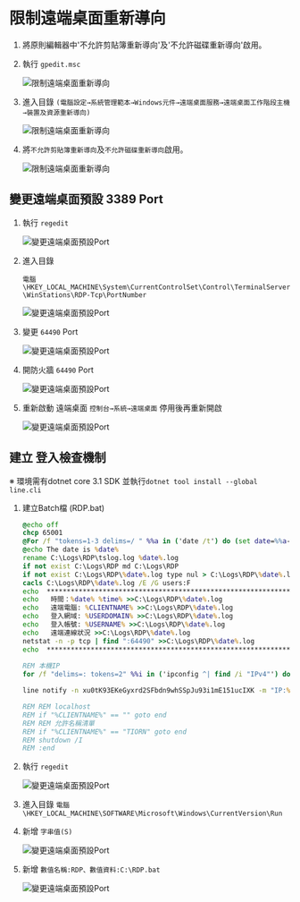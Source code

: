 
<!-- ![](https://github.com/wdwd2233/Notes/blob/master/Windows/img/XAMPP.png?raw=true) -->


# 限制遠端桌面重新導向

1. 將原則編輯器中'不允許剪貼簿重新導向'及'不允許磁碟重新導向'啟用。


2. 執行 `gpedit.msc`

	![限制遠端桌面重新導向](https://github.com/wdwd2233/Notes/blob/master/Windows/img/1583207309627.jpg?raw=true)


3. 進入目錄 
	`(電腦設定→系統管理範本→Windows元件→遠端桌面服務→遠端桌面工作階段主機→裝置及資源重新導向)`

	![限制遠端桌面重新導向](https://github.com/wdwd2233/Notes/blob/master/Windows/img/1583207018446.jpg?raw=true)


4. 將`不允許剪貼簿重新導向`及`不允許磁碟重新導向`啟用。

	![限制遠端桌面重新導向](https://github.com/wdwd2233/Notes/blob/master/Windows/img/1583207365635.jpg?raw=true)


## 變更遠端桌面預設 3389 Port

1. 執行 `regedit`

	![變更遠端桌面預設Port](https://github.com/wdwd2233/Notes/blob/master/Windows/img/1583207839262.jpg?raw=true)

2. 進入目錄

	`電腦\HKEY_LOCAL_MACHINE\System\CurrentControlSet\Control\TerminalServer\WinStations\RDP-Tcp\PortNumber`

	![變更遠端桌面預設Port](https://github.com/wdwd2233/Notes/blob/master/Windows/img/1583172916097.jpg?raw=true)

3. 變更 `64490` Port

	![變更遠端桌面預設Port](https://github.com/wdwd2233/Notes/blob/master/Windows/img/1583208178369.jpg?raw=true)

4. 開防火牆 `64490` Port

	![變更遠端桌面預設Port](https://github.com/wdwd2233/Notes/blob/master/Windows/img/1583208267073.jpg?raw=true)

5. 重新啟動 遠端桌面 `控制台→系統→遠端桌面` 停用後再重新開啟
 
	![變更遠端桌面預設Port](https://github.com/wdwd2233/Notes/blob/master/Windows/img/1583215454183.jpg?raw=true)

## 建立 登入檢查機制

※ 環境需有dotnet core 3.1 SDK 並執行`dotnet tool install --global line.cli`

1. 建立Batch檔 (RDP.bat)

	```bat
	@echo off
	chcp 65001
	@For /f "tokens=1-3 delims=/ " %%a in ('date /t') do (set date=%%a-%%b-%%c)
	@echo The date is %date%
	rename C:\Logs\RDP\tslog.log %date%.log
	if not exist C:\Logs\RDP md C:\Logs\RDP
	if not exist C:\Logs\RDP\%date%.log type nul > C:\Logs\RDP\%date%.log
	cacls C:\Logs\RDP\%date%.log /E /G users:F
	echo  ********************************************************************* >>C:\Logs\RDP\%date%.log
	echo   時間：%date% %time% >>C:\Logs\RDP\%date%.log
	echo   遠端電腦: %CLIENTNAME% >>C:\Logs\RDP\%date%.log
	echo   登入網域: %USERDOMAIN% >>C:\Logs\RDP\%date%.log
	echo   登入帳號: %USERNAME% >>C:\Logs\RDP\%date%.log
	echo   遠端連線狀況 >>C:\Logs\RDP\%date%.log
	netstat -n -p tcp | find ":64490" >>C:\Logs\RDP\%date%.log
	echo  ********************************************************************* >>C:\Logs\RDP\%date%.log
		
	REM 本機IP
	for /f "delims=: tokens=2" %%i in ('ipconfig ^| find /i "IPv4"') do set IP=%%i 
	
	line notify -n xu0tK93EKeGyxrd2SFbdn9whSSpJu93i1mE151ucIXK -m "IP:%IP% ,遠端電腦:%CLIENTNAME%, 登入帳號: %USERNAME%"
	
	REM REM localhost
	REM if "%CLIENTNAME%" == "" goto end	
	REM REM 允許名稱清單
	REM if "%CLIENTNAME%" == "TIORN" goto end	
	REM shutdown /I	
	REM :end
	```

2. 執行 `regedit`

	![變更遠端桌面預設Port](https://github.com/wdwd2233/Notes/blob/master/Windows/img/1583207839262.jpg?raw=true)

3. 進入目錄 `電腦\HKEY_LOCAL_MACHINE\SOFTWARE\Microsoft\Windows\CurrentVersion\Run`

4. 新增 `字串值(S)`

	![變更遠端桌面預設Port](https://github.com/wdwd2233/Notes/blob/master/Windows/img/1583219612623.jpg?raw=true)
	

4. 新增 `數值名稱:RDP、數值資料:C:\RDP.bat`

	![變更遠端桌面預設Port](https://github.com/wdwd2233/Notes/blob/master/Windows/img/1583173669649.jpg?raw=true)
